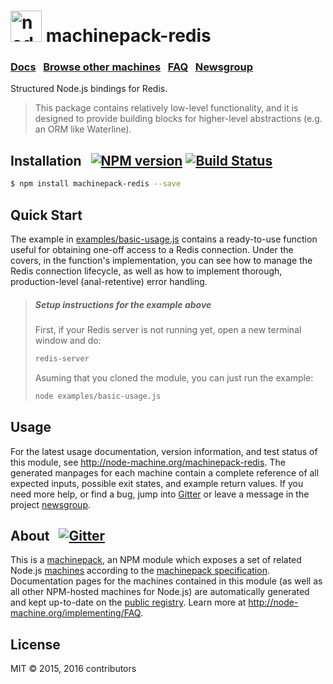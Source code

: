 
<h1>
  <a href="http://node-machine.org" title="Node-Machine public registry"><img alt="node-machine logo" title="Node-Machine Project" src="http://node-machine.org/images/machine-anthropomorph-for-white-bg.png" width="50" /></a>
  machinepack-redis
</h1>

### [Docs](http://node-machine.org/machinepack-redis) &nbsp; [Browse other machines](http://node-machine.org/machinepacks) &nbsp;  [FAQ](http://node-machine.org/implementing/FAQ)  &nbsp;  [Newsgroup](https://groups.google.com/forum/?hl=en#!forum/node-machine)

Structured Node.js bindings for Redis.

> This package contains relatively low-level functionality, and it is designed to provide building blocks for higher-level abstractions (e.g. an ORM like Waterline).


## Installation &nbsp; [![NPM version](https://badge.fury.io/js/machinepack-redis.svg)](http://badge.fury.io/js/machinepack-redis) [![Build Status](https://travis-ci.org/treelinehq/machinepack-redis.svg?branch=master)](https://travis-ci.org/treelinehq/machinepack-redis)

```sh
$ npm install machinepack-redis --save
```


## Quick Start

The example in [examples/basic-usage.js](examples/basic-usage.js) contains a ready-to-use function useful for obtaining one-off access to a Redis connection.
Under the covers, in the function's implementation, you can see how to manage the Redis connection lifecycle, as well as how to implement thorough, production-level (anal-retentive) error handling.

> ##### Setup instructions for the example above
> 
> First, if your Redis server is not running yet, open a new terminal window and do:
> ```bash
> redis-server
> ```
> 
> Asuming that you cloned the module, you can just run the example:
>
> ```bash
> node examples/basic-usage.js
> ```



## Usage

For the latest usage documentation, version information, and test status of this module, see <a href="http://node-machine.org/machinepack-redis" title="Structured Node.js bindings for Redis. (for node.js)">http://node-machine.org/machinepack-redis</a>.  The generated manpages for each machine contain a complete reference of all expected inputs, possible exit states, and example return values.  If you need more help, or find a bug, jump into [Gitter](https://gitter.im/node-machine/general) or leave a message in the project [newsgroup](https://groups.google.com/forum/?hl=en#!forum/node-machine).


## About  &nbsp; [![Gitter](https://badges.gitter.im/JoinChat.svg)](https://gitter.im/node-machine/general?utm_source=badge&utm_medium=badge&utm_campaign=pr-badge&utm_content=badge)

This is a [machinepack](http://node-machine.org/machinepacks), an NPM module which exposes a set of related Node.js [machines](http://node-machine.org/spec/machine) according to the [machinepack specification](http://node-machine.org/spec/machinepack).
Documentation pages for the machines contained in this module (as well as all other NPM-hosted machines for Node.js) are automatically generated and kept up-to-date on the <a href="http://node-machine.org" title="Public machine registry for Node.js">public registry</a>.
Learn more at <a href="http://node-machine.org/implementing/FAQ" title="Machine Project FAQ (for implementors)">http://node-machine.org/implementing/FAQ</a>.


## License

MIT &copy; 2015, 2016 contributors

